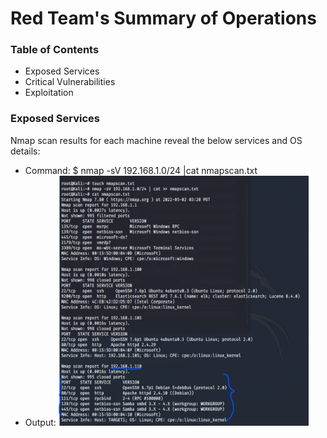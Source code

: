 # Red Team's Summary of Operations

### Table of Contents
- Exposed Services
- Critical Vulnerabilities
- Exploitation

### Exposed Services
Nmap scan results for each machine reveal the below services and OS details:
- Command: $ nmap -sV 192.168.1.0/24 |cat nmapscan.txt
- Output: 
  <img src="https://github.com/NZS-USYD/CySec-Project-3-/blob/main/Red%20Team%20Operations/Fig.%201.%20NMAP%20scan-Discovery.PNG" width="400" height="400">
